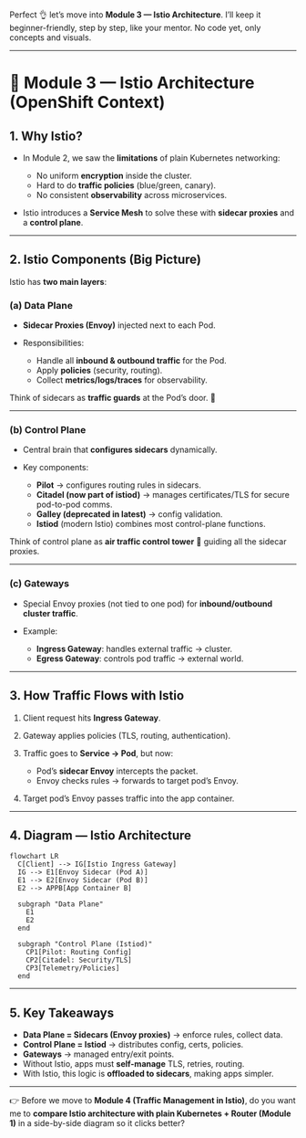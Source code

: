 Perfect 👌 let’s move into **Module 3 — Istio Architecture**.
I’ll keep it beginner-friendly, step by step, like your mentor. No code yet, only concepts and visuals.

---

# 📘 Module 3 — Istio Architecture (OpenShift Context)

## 1. Why Istio?

* In Module 2, we saw the **limitations** of plain Kubernetes networking:

  * No uniform **encryption** inside the cluster.
  * Hard to do **traffic policies** (blue/green, canary).
  * No consistent **observability** across microservices.
* Istio introduces a **Service Mesh** to solve these with **sidecar proxies** and a **control plane**.

---

## 2. Istio Components (Big Picture)

Istio has **two main layers**:

### **(a) Data Plane**

* **Sidecar Proxies (Envoy)** injected next to each Pod.
* Responsibilities:

  * Handle all **inbound & outbound traffic** for the Pod.
  * Apply **policies** (security, routing).
  * Collect **metrics/logs/traces** for observability.

Think of sidecars as **traffic guards** at the Pod’s door. 🚦

---

### **(b) Control Plane**

* Central brain that **configures sidecars** dynamically.
* Key components:

  * **Pilot** → configures routing rules in sidecars.
  * **Citadel (now part of istiod)** → manages certificates/TLS for secure pod-to-pod comms.
  * **Galley (deprecated in latest)** → config validation.
  * **Istiod** (modern Istio) combines most control-plane functions.

Think of control plane as **air traffic control tower** 🛫 guiding all the sidecar proxies.

---

### **(c) Gateways**

* Special Envoy proxies (not tied to one pod) for **inbound/outbound cluster traffic**.
* Example:

  * **Ingress Gateway**: handles external traffic → cluster.
  * **Egress Gateway**: controls pod traffic → external world.

---

## 3. How Traffic Flows with Istio

1. Client request hits **Ingress Gateway**.
2. Gateway applies policies (TLS, routing, authentication).
3. Traffic goes to **Service → Pod**, but now:

   * Pod’s **sidecar Envoy** intercepts the packet.
   * Envoy checks rules → forwards to target pod’s Envoy.
4. Target pod’s Envoy passes traffic into the app container.

---

## 4. Diagram — Istio Architecture

```mermaid
flowchart LR
  C[Client] --> IG[Istio Ingress Gateway]
  IG --> E1[Envoy Sidecar (Pod A)]
  E1 --> E2[Envoy Sidecar (Pod B)]
  E2 --> APPB[App Container B]
  
  subgraph "Data Plane"
    E1
    E2
  end
  
  subgraph "Control Plane (Istiod)"
    CP1[Pilot: Routing Config]
    CP2[Citadel: Security/TLS]
    CP3[Telemetry/Policies]
  end
```

---

## 5. Key Takeaways

* **Data Plane = Sidecars (Envoy proxies)** → enforce rules, collect data.
* **Control Plane = Istiod** → distributes config, certs, policies.
* **Gateways** → managed entry/exit points.
* Without Istio, apps must **self-manage** TLS, retries, routing.
* With Istio, this logic is **offloaded to sidecars**, making apps simpler.

---

👉 Before we move to **Module 4 (Traffic Management in Istio)**, do you want me to **compare Istio architecture with plain Kubernetes + Router (Module 1)** in a side-by-side diagram so it clicks better?
